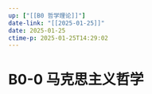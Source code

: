 ```yaml
---
up: ["[[B0 哲学理论]]"]
date-link: "[[2025-01-25]]"
date: 2025-01-25
ctime-p: 2025-01-25T14:29:02
---
```


# B0-0 马克思主义哲学

